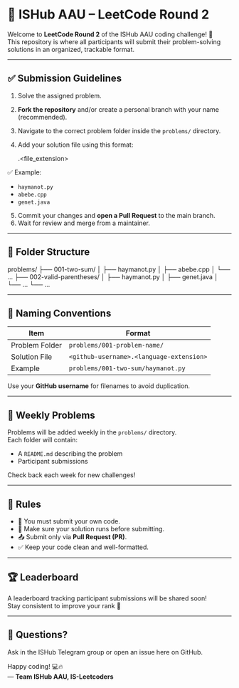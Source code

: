 # 📘 ISHub AAU – LeetCode Round 2

Welcome to **LeetCode Round 2** of the ISHub AAU coding challenge! 🚀  
This repository is where all participants will submit their problem-solving solutions in an organized, trackable format.

---

## ✅ Submission Guidelines

1. Solve the assigned problem.
2. **Fork the repository** and/or create a personal branch with your name (recommended).
3. Navigate to the correct problem folder inside the `problems/` directory.
4. Add your solution file using this format:

   <your-github-username>.<file_extension>

   
✅ Example:
- `haymanot.py`
- `abebe.cpp`
- `genet.java`

5. Commit your changes and **open a Pull Request** to the main branch.
6. Wait for review and merge from a maintainer.

---

## 📂 Folder Structure

problems/
├── 001-two-sum/
│ ├── haymanot.py
│ ├── abebe.cpp
│ └── ...
├── 002-valid-parentheses/
│ ├── haymanot.py
│ ├── genet.java
│ └── ...
└── ...


---

## 📌 Naming Conventions

| Item             | Format                                   |
|------------------|-------------------------------------------|
| Problem Folder    | `problems/001-problem-name/`             |
| Solution File     | `<github-username>.<language-extension>` |
| Example           | `problems/001-two-sum/haymanot.py`       |

Use your **GitHub username** for filenames to avoid duplication.

---

## 📝 Weekly Problems

Problems will be added weekly in the `problems/` directory.  
Each folder will contain:
- A `README.md` describing the problem
- Participant submissions

Check back each week for new challenges!

---

## 📣 Rules

- 🧠 You must submit your own code.
- 🧪 Make sure your solution runs before submitting.
- 📤 Submit only via **Pull Request (PR)**.
- ✅ Keep your code clean and well-formatted.

---

## 🏆 Leaderboard

A leaderboard tracking participant submissions will be shared soon!  
Stay consistent to improve your rank 🧩

---

## 💬 Questions?

Ask in the ISHub Telegram group or open an issue here on GitHub.

Happy coding! 💻🔥  
— **Team ISHub AAU, IS-Leetcoders**
